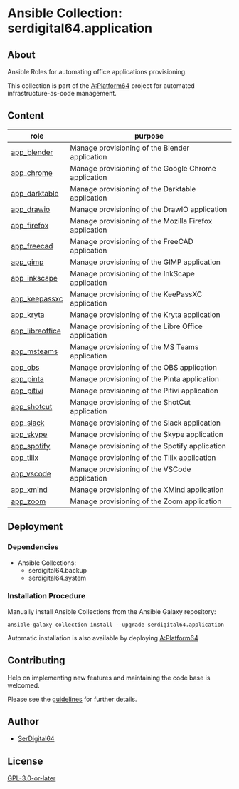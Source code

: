 # Ansible Collection: serdigital64.application

## About

Ansible Roles for automating office applications provisioning.

This collection is part of the [A:Platform64](https://github.com/serdigital64/aplatform64) project for automated infrastructure-as-code management.

## Content

| role                                                                                  | purpose                                                |
| ------------------------------------------------------------------------------------- | ------------------------------------------------------ |
| [app_blender](https://aplatform64.readthedocs.io/en/latest/roles/app_blender)         | Manage provisioning of the Blender application         |
| [app_chrome](https://aplatform64.readthedocs.io/en/latest/roles/app_chrome)           | Manage provisioning of the Google Chrome application   |
| [app_darktable](https://aplatform64.readthedocs.io/en/latest/roles/app_darktable)     | Manage provisioning of the Darktable application       |
| [app_drawio](https://aplatform64.readthedocs.io/en/latest/roles/app_drawio)           | Manage provisioning of the DrawIO application          |
| [app_firefox](https://aplatform64.readthedocs.io/en/latest/roles/app_firefox)         | Manage provisioning of the Mozilla Firefox application |
| [app_freecad](https://aplatform64.readthedocs.io/en/latest/roles/app_freecad)         | Manage provisioning of the FreeCAD application         |
| [app_gimp](https://aplatform64.readthedocs.io/en/latest/roles/app_gimp)               | Manage provisioning of the GIMP application            |
| [app_inkscape](https://aplatform64.readthedocs.io/en/latest/roles/app_inkscape)       | Manage provisioning of the InkScape application        |
| [app_keepassxc](https://aplatform64.readthedocs.io/en/latest/roles/app_keepassxc)     | Manage provisioning of the KeePassXC application       |
| [app_kryta](https://aplatform64.readthedocs.io/en/latest/roles/app_kryta)             | Manage provisioning of the Kryta application           |
| [app_libreoffice](https://aplatform64.readthedocs.io/en/latest/roles/app_libreoffice) | Manage provisioning of the Libre Office application    |
| [app_msteams](https://aplatform64.readthedocs.io/en/latest/roles/app_msteams)         | Manage provisioning of the MS Teams application        |
| [app_obs](https://aplatform64.readthedocs.io/en/latest/roles/app_obs)                 | Manage provisioning of the OBS application             |
| [app_pinta](https://aplatform64.readthedocs.io/en/latest/roles/app_pinta)             | Manage provisioning of the Pinta application           |
| [app_pitivi](https://aplatform64.readthedocs.io/en/latest/roles/app_pitivi)           | Manage provisioning of the Pitivi application          |
| [app_shotcut](https://aplatform64.readthedocs.io/en/latest/roles/app_shotcut)         | Manage provisioning of the ShotCut application         |
| [app_slack](https://aplatform64.readthedocs.io/en/latest/roles/app_slack)             | Manage provisioning of the Slack application           |
| [app_skype](https://aplatform64.readthedocs.io/en/latest/roles/app_skype)             | Manage provisioning of the Skype application           |
| [app_spotify](https://aplatform64.readthedocs.io/en/latest/roles/app_spotify)         | Manage provisioning of the Spotify application         |
| [app_tilix](https://aplatform64.readthedocs.io/en/latest/roles/app_tilix)             | Manage provisioning of the Tilix application           |
| [app_vscode](https://aplatform64.readthedocs.io/en/latest/roles/app_vscode)           | Manage provisioning of the VSCode application          |
| [app_xmind](https://aplatform64.readthedocs.io/en/latest/roles/app_xmind)             | Manage provisioning of the XMind application           |
| [app_zoom](https://aplatform64.readthedocs.io/en/latest/roles/app_zoom)               | Manage provisioning of the Zoom application            |

## Deployment

### Dependencies

- Ansible Collections:
  - serdigital64.backup
  - serdigital64.system

### Installation Procedure

Manually install Ansible Collections from the Ansible Galaxy repository:

```shell
ansible-galaxy collection install --upgrade serdigital64.application
```

Automatic installation is also available by deploying [A:Platform64](https://aplatform64.readthedocs.io/en/latest/#deployment)

## Contributing

Help on implementing new features and maintaining the code base is welcomed.

Please see the [guidelines](https://aplatform64.readthedocs.io/en/latest/contributing/guidelines) for further details.

## Author

- [SerDigital64](https://serdigital64.github.io/)

## License

[GPL-3.0-or-later](https://www.gnu.org/licenses/gpl-3.0.txt)
